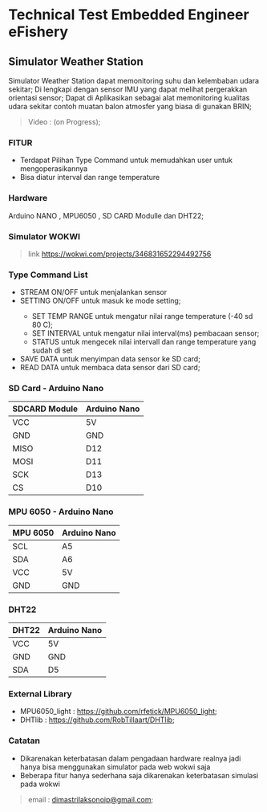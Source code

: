 # Technical Test Embedded Engineer eFishery

## Simulator Weather Station 

Simulator Weather Station dapat memonitoring suhu dan kelembaban udara sekitar;
Di lengkapi dengan sensor IMU yang dapat melihat pergerakkan orientasi sensor;
Dapat di Aplikasikan sebagai alat memonitoring kualitas udara sekitar contoh muatan balon atmosfer yang biasa di gunakan BRIN;
> Video : (on Progress);
### FITUR

- Terdapat Pilihan Type Command untuk memudahkan user untuk mengoperasikannya
- Bisa diatur interval dan range temperature

### Hardware
Arduino NANO , MPU6050 , SD CARD Modulle dan DHT22;

### Simulator WOKWI
>link https://wokwi.com/projects/346831652294492756

### Type Command List

- STREAM <value> ON/OFF    untuk menjalankan sensor
- SETTING <value> ON/OFF   untuk masuk ke mode setting;
  - SET TEMP RANGE           untuk mengatur nilai range temperature (-40 sd 80 C);
  - SET INTERVAL             untuk mengatur nilai interval(ms) pembacaan sensor;
  - STATUS                   untuk mengecek nilai intervall dan range temperature yang sudah di set
- SAVE DATA                untuk menyimpan data sensor ke SD card;
- READ DATA                untuk membaca data sensor dari SD card;
  

### SD Card - Arduino Nano

| SDCARD Module |Arduino Nano| 
| ------------- | ---------- |
| VCC           | 5V         |                                               
| GND           | GND        |                                               
| MISO          | D12        |                           
| MOSI          | D11        |                           
| SCK           | D13        |
| CS            | D10        |


### MPU 6050 - Arduino Nano

| MPU 6050 | Arduino Nano |
| ------   | -------      |
| SCL      | A5           |
| SDA      | A6           |
| VCC      | 5V           |
| GND      | GND          |

### DHT22

| DHT22  | Arduino Nano|
| ------ | -------     |
| VCC    | 5V          |
| GND    | GND         |
| SDA    | D5          |

### External Library
- MPU6050_light : https://github.com/rfetick/MPU6050_light;
- DHTlib : https://github.com/RobTillaart/DHTlib;

  
### Catatan

- Dikarenakan keterbatasan dalam pengadaan hardware realnya jadi hanya bisa menggunakan simulator pada web wokwi saja
- Beberapa fitur hanya sederhana saja dikarenakan keterbatasan simulasi pada wokwi
 

> email : dimastrilaksonoip@gmail.com;

